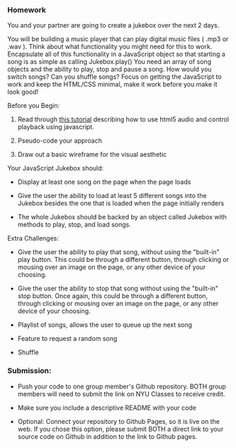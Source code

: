### Homework

You and your partner are going to create a jukebox over the next 2 days. 

You will be building a music player that can play digital music files ( .mp3 or .wav ). Think about what functionality you might need for this to work. Encapsulate all of this functionality in a JavaScript object so that starting a song is as simple as calling Jukebox.play() You need an array of song objects and the ability to play, stop and pause a song. How would you switch songs? Can you shuffle songs? Focus on getting the JavaScript to work and keep the HTML/CSS minimal, make it work before you make it look good!

Before you Begin:

1) Read through [this tutorial](https://developer.mozilla.org/en-US/docs/Learn/HTML/Multimedia_and_embedding/Video_and_audio_content) describing how to use html5 audio and control playback using javascript.

2) Pseudo-code your approach

3) Draw out a basic wireframe for the visual aesthetic

Your JavaScript Jukebox should:

* Display at least one song on the page when the page loads

* Give the user the ability to load at least 5 different songs into the Jukebox besides the one that is loaded when the page initially renders

* The whole Jukebox should be backed by an object called Jukebox with methods to play, stop, and load songs.

Extra Challenges:

* Give the user the ability to play that song, without using the "built-in" play button. This could be through a different button, through clicking or mousing over an image on the page, or any other device of your choosing.

* Give the user the ability to stop that song without using the "built-in" stop button. Once again, this could be through a different button, through clicking or mousing over an image on the page, or any other device of your choosing.

* Playlist of songs, allows the user to queue up the next song

* Feature to request a random song

* Shuffle 

### Submission: 
 
* Push your code to one group member's Github repository. BOTH group members will need to submit the link on NYU Classes to receive credit.

* Make sure you include a descriptive README with your code

* Optional: Connect your repository to Github Pages, so it is live on the web. If you chose this option, please submit BOTH a direct link to your source code on Github in addition to the link to Github pages.
    
